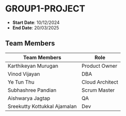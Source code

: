 # GROUP1-PROJECT



- **Start Date**: 10/12/2024
- **End Date**: 20/03/2025

## Team Members

| Team Members   | Role   |
| -------------- | ------ |
| Karthikeyan Murugan |   Product Owner   |
| Vinod Vijayan  | DBA     |
| Ye Tun Thu     |  Cloud Architect      |
| Subhashree Pandian          | Scrum Master       |
| Aishwarya Jagtap            |   QA     |
| Sreekutty Kottukkal Ajamalan     |  Dev      |


```
